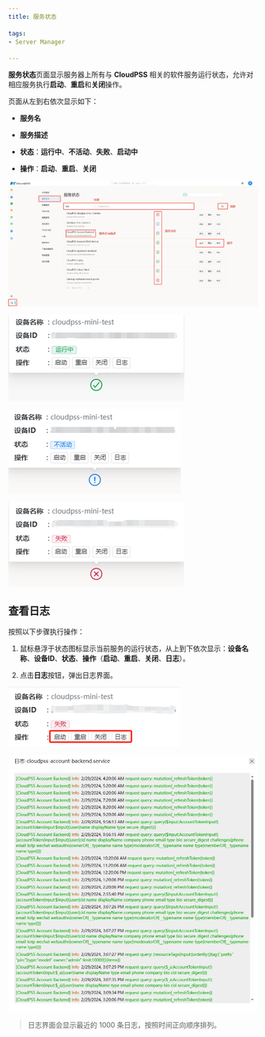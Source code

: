 ```yaml
---
title: 服务状态

tags: 
- Server Manager

---
```


**服务状态**页面显示服务器上所有与 **CloudPSS** 相关的软件服务运行状态，允许对相应服务执行**启动**、**重启**和**关闭**操作。

页面从左到右依次显示如下：

+ **服务名**

+ **服务描述**

+ **状态**：**运行中**、**不活动**、**失败**、**启动中**

+ **操作**：**启动**、**重启**、**关闭**

![服务状态页面](./服务状态.png "服务状态页面")

![服务运行中状态](./运行中状态.png "服务运行中状态")

![服务不活动状态](./不活动状态.png "服务不活动状态")

![服务失败状态](./失败状态.png "服务失败状态")

## 查看日志

按照以下步骤执行操作：

1. 鼠标悬浮于状态图标显示当前服务的运行状态，从上到下依次显示：**设备名称**、**设备ID**、**状态**、**操作**（**启动**、**重启**、**关闭**、**日志**）。

2. 点击**日志**按钮，弹出日志界面。

![查看日志](./查看日志.png "查看日志")

![日志界面](./日志界面.png "日志界面")

> 日志界面会显示最近的 1000 条日志，按照时间正向顺序排列。